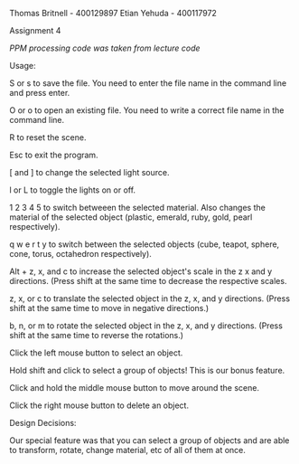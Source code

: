 Thomas Britnell - 400129897
Etian Yehuda - 400117972

Assignment 4

*PPM processing code was taken from lecture code*

Usage:

S or s to save the file. You need to enter the file name in the command line and press enter.

O or o to open an existing file. You need to write a correct file name in the command line.

R to reset the scene.

Esc to exit the program.

[ and ] to change the selected light source.

l or L to toggle the lights on or off.

1 2 3 4 5 to switch betweeen the selected material. Also changes the material of the selected object (plastic, emerald, ruby, gold, pearl respectively).

q w e r t y to switch between the selected objects (cube, teapot, sphere, cone, torus, octahedron respectively).

Alt + z, x, and c to increase the selected object's scale in the z x and y directions. (Press shift at the same time to decrease the respective scales.

z, x, or c to translate the selected object in the z, x, and y directions. (Press shift at the same time to move in negative directions.)

b, n, or m to rotate the selected object in the z, x, and y directions. (Press shift at the same time to reverse the rotations.)

Click the left mouse button to select an object.

Hold shift and click to select a group of objects! This is our bonus feature.

Click and hold the middle mouse button to move around the scene.

Click the right mouse button to delete an object.


Design Decisions:

Our special feature was that you can select a group of objects and are able to transform, rotate, change material, etc of all of them at once. 
